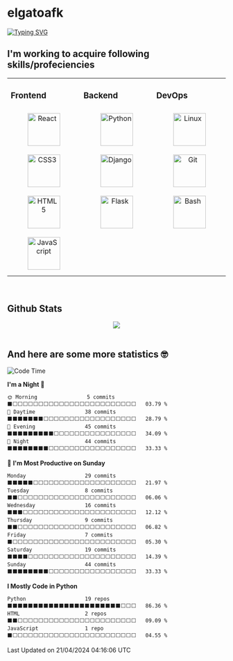 # elgatoafk

<div><a href="https://git.io/typing-svg"><img src="https://readme-typing-svg.demolab.com?font=Fira+Code&pause=1000&color=714EF7&multiline=true&random=false&width=435&height=55&lines=%F0%9F%99%8B%E2%80%8D%E2%99%80%EF%B8%8FHi%2C+I'm+Olena!;I'm+learning+Python+%F0%9F%90%8D" alt="Typing SVG" /></a></div>

## I'm working to acquire following skills/profeciencies
<table><tr><td valign="top" width="33%">



### Frontend  
<div align="center">  
<a href="https://reactjs.org/" target="_blank"><img style="margin: 10px" src="https://profilinator.rishav.dev/skills-assets/react-original-wordmark.svg" alt="React" height="75" /></a>  
<a href="https://www.w3schools.com/css/" target="_blank"><img style="margin: 10px" src="https://profilinator.rishav.dev/skills-assets/css3-original-wordmark.svg" alt="CSS3" height="75" /></a>  
<a href="https://en.wikipedia.org/wiki/HTML5" target="_blank"><img style="margin: 10px" src="https://profilinator.rishav.dev/skills-assets/html5-original-wordmark.svg" alt="HTML5" height="75" /></a>  
<a href="https://www.javascript.com/" target="_blank"><img style="margin: 10px" src="https://profilinator.rishav.dev/skills-assets/javascript-original.svg" alt="JavaScript" height="75" /></a>  
</div>

</td><td valign="top" width="33%">



### Backend  
<div align="center">  
<a href="https://www.python.org/" target="_blank"><img style="margin: 10px" src="https://profilinator.rishav.dev/skills-assets/python-original.svg" alt="Python" height="75" /></a>  
<a href="https://www.djangoproject.com/" target="_blank"><img style="margin: 10px" src="https://profilinator.rishav.dev/skills-assets/django-original.svg" alt="Django" height="75" /></a>  
<a href="https://flask.palletsprojects.com/" target="_blank"><img style="margin: 10px" src="https://profilinator.rishav.dev/skills-assets/flask.png" alt="Flask" height="75" /></a>  
</div>

</td><td valign="top" width="33%">



### DevOps  
<div align="center">  
<a href="https://www.linux.org/" target="_blank"><img style="margin: 10px" src="https://profilinator.rishav.dev/skills-assets/linux-original.svg" alt="Linux" height="75" /></a>  
<a href="https://github.com/" target="_blank"><img style="margin: 10px" src="https://profilinator.rishav.dev/skills-assets/git-scm-icon.svg" alt="Git" height="75" /></a>  
<a href="https://www.gnu.org/software/bash/" target="_blank"><img style="margin: 10px" src="https://profilinator.rishav.dev/skills-assets/gnu_bash-icon.svg" alt="Bash" height="75" /></a>  
</div>

</td></tr></table>  

<br/>  


## Github Stats  
<div align="center"><img src="https://github-readme-stats.vercel.app/api?username=elgatoafk&show_icons=true&count_private=true&hide_border=true&theme=dracula&hide_rank=true" align="center" /></div>  

<br/>  

## And here are some more statistics 🤓  
<!--START_SECTION:waka-->
![Code Time](http://img.shields.io/badge/Code%20Time-159%20hrs%2032%20mins-blue)

**I'm a Night 🦉** 

```text
🌞 Morning                5 commits           ⬛⬜⬜⬜⬜⬜⬜⬜⬜⬜⬜⬜⬜⬜⬜⬜⬜⬜⬜⬜⬜⬜⬜⬜⬜   03.79 % 
🌆 Daytime                38 commits          ⬛⬛⬛⬛⬛⬛⬛⬜⬜⬜⬜⬜⬜⬜⬜⬜⬜⬜⬜⬜⬜⬜⬜⬜⬜   28.79 % 
🌃 Evening                45 commits          ⬛⬛⬛⬛⬛⬛⬛⬛⬛⬜⬜⬜⬜⬜⬜⬜⬜⬜⬜⬜⬜⬜⬜⬜⬜   34.09 % 
🌙 Night                  44 commits          ⬛⬛⬛⬛⬛⬛⬛⬛⬜⬜⬜⬜⬜⬜⬜⬜⬜⬜⬜⬜⬜⬜⬜⬜⬜   33.33 % 
```
📅 **I'm Most Productive on Sunday** 

```text
Monday                   29 commits          ⬛⬛⬛⬛⬛⬜⬜⬜⬜⬜⬜⬜⬜⬜⬜⬜⬜⬜⬜⬜⬜⬜⬜⬜⬜   21.97 % 
Tuesday                  8 commits           ⬛⬛⬜⬜⬜⬜⬜⬜⬜⬜⬜⬜⬜⬜⬜⬜⬜⬜⬜⬜⬜⬜⬜⬜⬜   06.06 % 
Wednesday                16 commits          ⬛⬛⬛⬜⬜⬜⬜⬜⬜⬜⬜⬜⬜⬜⬜⬜⬜⬜⬜⬜⬜⬜⬜⬜⬜   12.12 % 
Thursday                 9 commits           ⬛⬛⬜⬜⬜⬜⬜⬜⬜⬜⬜⬜⬜⬜⬜⬜⬜⬜⬜⬜⬜⬜⬜⬜⬜   06.82 % 
Friday                   7 commits           ⬛⬜⬜⬜⬜⬜⬜⬜⬜⬜⬜⬜⬜⬜⬜⬜⬜⬜⬜⬜⬜⬜⬜⬜⬜   05.30 % 
Saturday                 19 commits          ⬛⬛⬛⬛⬜⬜⬜⬜⬜⬜⬜⬜⬜⬜⬜⬜⬜⬜⬜⬜⬜⬜⬜⬜⬜   14.39 % 
Sunday                   44 commits          ⬛⬛⬛⬛⬛⬛⬛⬛⬜⬜⬜⬜⬜⬜⬜⬜⬜⬜⬜⬜⬜⬜⬜⬜⬜   33.33 % 
```


**I Mostly Code in Python** 

```text
Python                   19 repos            ⬛⬛⬛⬛⬛⬛⬛⬛⬛⬛⬛⬛⬛⬛⬛⬛⬛⬛⬛⬛⬛⬛⬜⬜⬜   86.36 % 
HTML                     2 repos             ⬛⬛⬜⬜⬜⬜⬜⬜⬜⬜⬜⬜⬜⬜⬜⬜⬜⬜⬜⬜⬜⬜⬜⬜⬜   09.09 % 
JavaScript               1 repo              ⬛⬜⬜⬜⬜⬜⬜⬜⬜⬜⬜⬜⬜⬜⬜⬜⬜⬜⬜⬜⬜⬜⬜⬜⬜   04.55 % 
```




 Last Updated on 21/04/2024 04:16:06 UTC
<!--END_SECTION:waka-->

